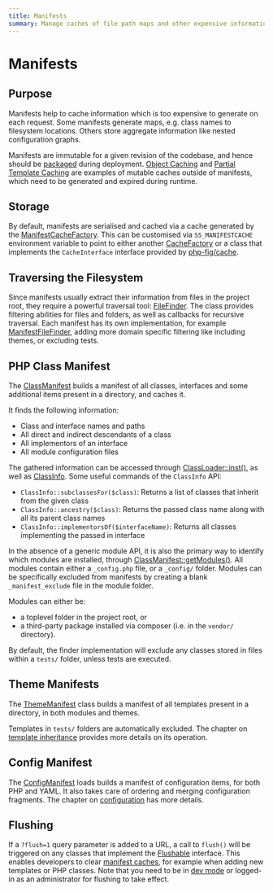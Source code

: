 ```yaml
---
title: Manifests
summary: Manage caches of file path maps and other expensive information
---
```


# Manifests

## Purpose

Manifests help to cache information which is too expensive to generate on each request.
Some manifests generate maps, e.g. class names to filesystem locations.
Others store aggregate information like nested configuration graphs.

Manifests are immutable for a given revision of the codebase,
and hence should be [packaged](/server_requirements#building-packaging-deployment) during deployment.
[Object Caching](/developer_guides/performance/caching)
and [Partial Template Caching](/developer_guides/templates/partial_template_caching)
are examples of mutable caches outside of manifests,
which need to be generated and expired during runtime.

## Storage

By default, manifests are serialised and cached via a cache generated by the [ManifestCacheFactory](api:SilverStripe\Core\Cache\ManifestCacheFactory).
This can be customised via `SS_MANIFESTCACHE` environment variable to point to either another
[CacheFactory](api:SilverStripe\Core\Cache\CacheFactory) or a class that implements the `CacheInterface`
interface provided by [php-fig/cache](https://github.com/php-fig/cache).

## Traversing the Filesystem

Since manifests usually extract their information from files in the project root,
they require a powerful traversal tool: [FileFinder](api:SilverStripe\Assets\FileFinder).
The class provides filtering abilities for files and folders, as well as
callbacks for recursive traversal. Each manifest has its own implementation,
for example [ManifestFileFinder](api:SilverStripe\Core\Manifest\ManifestFileFinder), adding more domain specific filtering
like including themes, or excluding tests.

## PHP Class Manifest

The [ClassManifest](api:SilverStripe\Core\Manifest\ClassManifest) builds a manifest of all classes, interfaces and some
additional items present in a directory, and caches it.

It finds the following information:

 * Class and interface names and paths
 * All direct and indirect descendants of a class
 * All implementors of an interface
 * All module configuration files

The gathered information can be accessed through [ClassLoader::inst()](api:SilverStripe\Core\Manifest\ClassLoader::inst()),
as well as [ClassInfo](api:SilverStripe\Core\ClassInfo). Some useful commands of the `ClassInfo` API:

 * `ClassInfo::subclassesFor($class)`: Returns a list of classes that inherit from the given class
 * `ClassInfo::ancestry($class)`: Returns the passed class name along with all its parent class names
 * `ClassInfo::implementorsOf($interfaceName)`: Returns all classes implementing the passed in interface

In the absence of a generic module API, it is also the primary way to identify
which modules are installed, through [ClassManifest::getModules()](api:SilverStripe\Core\Manifest\ClassManifest::getModules()).
All modules contain either a `_config.php` file, or a `_config/` folder. Modules can be specifically
excluded from manifests by creating a blank `_manifest_exclude` file in the module folder.

Modules can either be:

* a toplevel folder in the project root, or
* a third-party package installed via composer (i.e. in the `vendor/` directory).

By default, the finder implementation will exclude any classes stored in files within
a `tests/` folder, unless tests are executed.

## Theme Manifests

The [ThemeManifest](api:SilverStripe\View\ThemeManifest) class builds a manifest of all templates present in a directory,
in both modules and themes. 

Templates in `tests/` folders are automatically excluded.
The chapter on [template inheritance](../templates/template_inheritance) provides more details
on its operation.

## Config Manifest

The [ConfigManifest](api:ConfigManifest) loads builds a manifest of configuration items,
for both PHP and YAML. It also takes care of ordering and merging configuration fragments.
The chapter on [configuration](../configuration) has more details.

## Flushing

If a `?flush=1` query parameter is added to a URL, a call to `flush()` will be triggered
on any classes that implement the [Flushable](flushable) interface.
This enables developers to clear [manifest caches](manifests),
for example when adding new templates or PHP classes.
Note that you need to be in [dev mode](/getting_started/environment_management)
or logged-in as an administrator for flushing to take effect.
